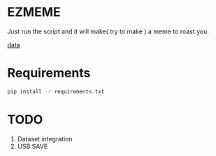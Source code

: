 # EZMEME
Just run the script and it will make( try to make ) a meme to roast you.

[data](https://www.kaggle.com/c/detecting-insults-in-social-commentary/data)


# Requirements

```bash
pip install -r requirements.txt
```

# TODO
1. Dataset integration
2. USB SAVE


